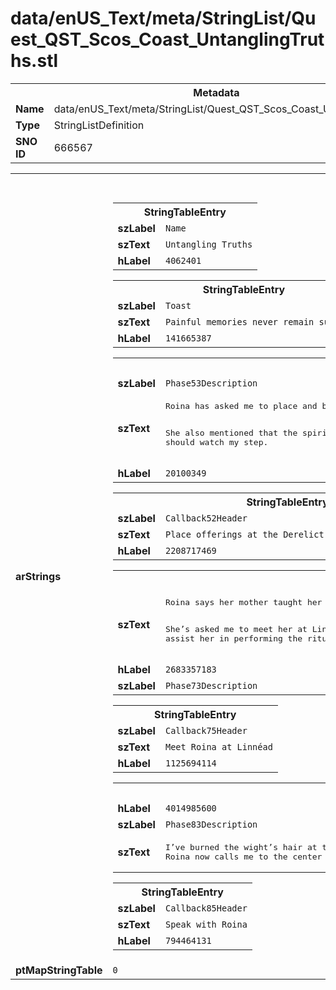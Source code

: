 <h1>data/enUS_Text/meta/StringList/Quest_QST_Scos_Coast_UntanglingTruths.stl</h1><table><tr><th colspan="100%">Metadata</th></tr><tr><td><b>Name</b></td><td>data/enUS_Text/meta/StringList/Quest_QST_Scos_Coast_UntanglingTruths.stl</td></tr><tr><td><b>Type</b></td><td>StringListDefinition</td></tr><tr><td><b>SNO ID</b></td><td>666567</td></tr></table>

<table><tr><th colspan="100%">Fields</th></tr><tr><td><b>arStrings</b></td><td><table><tr><th colspan="100%">StringTableEntry</th></tr><tr><td><b>szLabel</b></td><td><code>Name</code></td></tr><tr><td><b>szText</b></td><td><code>Untangling Truths</code></td></tr><tr><td><b>hLabel</b></td><td><code>4062401</code></td></tr></table>


<table><tr><th colspan="100%">StringTableEntry</th></tr><tr><td><b>szLabel</b></td><td><code>Toast</code></td></tr><tr><td><b>szText</b></td><td><code>Painful memories never remain submerged.</code></td></tr><tr><td><b>hLabel</b></td><td><code>141665387</code></td></tr></table>


<table><tr><th colspan="100%">StringTableEntry</th></tr><tr><td><b>szLabel</b></td><td><code>Phase53Description</code></td></tr><tr><td><b>szText</b></td><td><pre>Roina has asked me to place and burn the wight's hair at the shrines around Linnéad to assist in the ritual.

She also mentioned that the spirits here are not fond of visitors. I should watch my step. </pre></td></tr><tr><td><b>hLabel</b></td><td><code>20100349</code></td></tr></table>


<table><tr><th colspan="100%">StringTableEntry</th></tr><tr><td><b>szLabel</b></td><td><code>Callback52Header</code></td></tr><tr><td><b>szText</b></td><td><code>Place offerings at the Derelict Shrines ({DONE}/{NEEDED})</code></td></tr><tr><td><b>hLabel</b></td><td><code>2208717469</code></td></tr></table>


<table><tr><th colspan="100%">StringTableEntry</th></tr><tr><td><b>szText</b></td><td><pre>Roina says her mother taught her a ritual that can locate the wight’s lair. Now that we have its hair, she believes we can find the fiend. 

She’s asked me to meet her at Linnéad, a druid site of power, to assist her in performing the ritual. </pre></td></tr><tr><td><b>hLabel</b></td><td><code>2683357183</code></td></tr><tr><td><b>szLabel</b></td><td><code>Phase73Description</code></td></tr></table>


<table><tr><th colspan="100%">StringTableEntry</th></tr><tr><td><b>szLabel</b></td><td><code>Callback75Header</code></td></tr><tr><td><b>szText</b></td><td><code>Meet Roina at Linnéad</code></td></tr><tr><td><b>hLabel</b></td><td><code>1125694114</code></td></tr></table>


<table><tr><th colspan="100%">StringTableEntry</th></tr><tr><td><b>hLabel</b></td><td><code>4014985600</code></td></tr><tr><td><b>szLabel</b></td><td><code>Phase83Description</code></td></tr><tr><td><b>szText</b></td><td><pre>I’ve burned the wight’s hair at the shrines around Linnéad. 
Roina now calls me to the center of the site, claiming the ritual is working. I should speak with her.</pre></td></tr></table>


<table><tr><th colspan="100%">StringTableEntry</th></tr><tr><td><b>szLabel</b></td><td><code>Callback85Header</code></td></tr><tr><td><b>szText</b></td><td><code>Speak with Roina</code></td></tr><tr><td><b>hLabel</b></td><td><code>794464131</code></td></tr></table>


</td></tr><tr><td><b>ptMapStringTable</b></td><td><code>0</code></td></tr></table>

